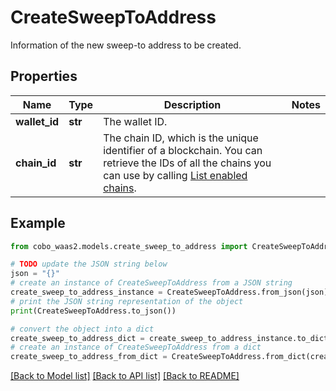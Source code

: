 # CreateSweepToAddress

Information of the new sweep-to address to be created.

## Properties

Name | Type | Description | Notes
------------ | ------------- | ------------- | -------------
**wallet_id** | **str** | The wallet ID. | 
**chain_id** | **str** | The chain ID, which is the unique identifier of a blockchain. You can retrieve the IDs of all the chains you can use by calling [List enabled chains](https://www.cobo.com/developers/v2/api-references/wallets/list-enabled-chains). | 

## Example

```python
from cobo_waas2.models.create_sweep_to_address import CreateSweepToAddress

# TODO update the JSON string below
json = "{}"
# create an instance of CreateSweepToAddress from a JSON string
create_sweep_to_address_instance = CreateSweepToAddress.from_json(json)
# print the JSON string representation of the object
print(CreateSweepToAddress.to_json())

# convert the object into a dict
create_sweep_to_address_dict = create_sweep_to_address_instance.to_dict()
# create an instance of CreateSweepToAddress from a dict
create_sweep_to_address_from_dict = CreateSweepToAddress.from_dict(create_sweep_to_address_dict)
```
[[Back to Model list]](../README.md#documentation-for-models) [[Back to API list]](../README.md#documentation-for-api-endpoints) [[Back to README]](../README.md)


